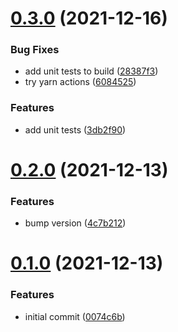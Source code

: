 # [0.3.0](https://github.com/tencodigo/ten-locale/compare/v0.2.0...v0.3.0) (2021-12-16)


### Bug Fixes

* add unit tests to build ([28387f3](https://github.com/tencodigo/ten-locale/commit/28387f33f450caccf28e151086ca3121648ef114))
* try yarn actions ([6084525](https://github.com/tencodigo/ten-locale/commit/6084525507cb4d5f6f4b48aa18fc0e15c318f544))


### Features

*  add unit tests ([3db2f90](https://github.com/tencodigo/ten-locale/commit/3db2f90b318c4b27e7261524e8e619b36f567427))



# [0.2.0](https://github.com/tencodigo/ten-locale/compare/v0.1.0...v0.2.0) (2021-12-13)


### Features

* bump version ([4c7b212](https://github.com/tencodigo/ten-locale/commit/4c7b21213f1351babf66f587f1336d37c1f31acf))



# [0.1.0](https://github.com/tencodigo/ten-locale/compare/0074c6b2a0932232cbea53b333e83b69602264d2...v0.1.0) (2021-12-13)


### Features

* initial commit ([0074c6b](https://github.com/tencodigo/ten-locale/commit/0074c6b2a0932232cbea53b333e83b69602264d2))



